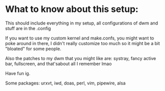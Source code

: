 # What to know about this setup:
This should include everything in my setup, all configurations of dwm and stuff are in the .config

If you want to use my custom kernel and make.confs, you might want to poke around in there, I didn't really customize too much so it might be a bit "bloated" for some people.

Also the patches to my dwm that you might like are: systray, fancy active bar, fullscreen, and that'sabout all I remember lmao

Have fun ig.

Some packages:
urxvt, iwd, doas, perl, vim, pipewire, alsa
